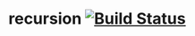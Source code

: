 # recursion [![Build Status](https://travis-ci.org/viniazvd/recursion.svg?branch=master)](https://travis-ci.org/viniazvd/recursion)
